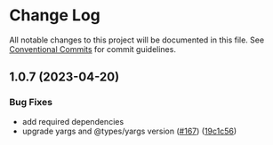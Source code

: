 # Change Log

All notable changes to this project will be documented in this file.
See [Conventional Commits](https://conventionalcommits.org) for commit guidelines.

## 1.0.7 (2023-04-20)


### Bug Fixes

* add required dependencies
* upgrade yargs and @types/yargs version ([#167](https://github.com/aws/actions-dev-kit/issues/167)) ([19c1c56](https://github.com/aws/actions-dev-kit/commit/19c1c564b0b3a3ea6556cff62182cf2750d84b93))